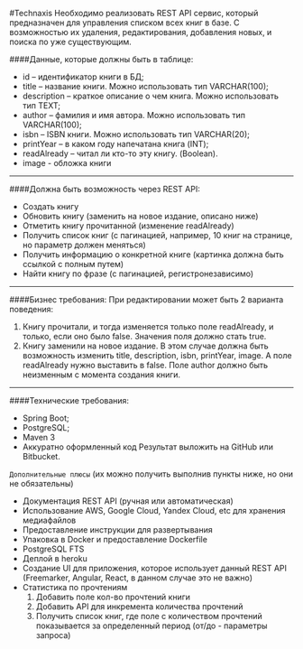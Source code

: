 #Technaxis
Необходимо реализовать REST API сервис, который предназначен для управления списком всех книг в базе. С возможностью их удаления, редактирования, добавления новых, и поиска по уже существующим.

####Данные, которые должны быть в таблице:
* id – идентификатор книги в БД;
* title – название книги. Можно использовать тип VARCHAR(100);
* description – краткое описание о чем книга. Можно использовать тип TEXT;
* author – фамилия и имя автора. Можно использовать тип VARCHAR(100);
* isbn – ISBN книги. Можно использовать тип VARCHAR(20);
* printYear – в каком году напечатана книга (INT);
* readAlready – читал ли кто-то эту книгу. (Boolean).
* image - обложка книги

---
####Должна быть возможность через REST API:
* Создать книгу
* Обновить книгу (заменить на новое издание, описано ниже)
* Отметить книгу прочитанной (изменение readAlready)
* Получить список книг (с пагинацией, например, 10 книг на странице, но параметр должен меняться)
* Получить информацию о конкретной книге (картинка должна быть ссылкой с полным путем)
* Найти книгу по фразе (с пагинацией, регистронезависимо)

---
####Бизнес требования: 
При редактировании может быть 2 варианта поведения:
1. Книгу прочитали, и тогда изменяется только поле readAlready, и только, если оно было false. Значения поля должно стать true.
1. Книгу заменили на новое издание. В этом случае должна быть возможность изменить title, description, isbn, printYear, image. А поле readAlready нужно выставить в false. Поле author должно быть неизменным с момента создания книги.

---
####Технические требования:
* Spring Boot;
* PostgreSQL;
* Maven 3 
* Аккуратно оформленный код
Результат выложить на GitHub или Bitbucket.

`Дополнительные плюсы` (их можно получить выполнив пункты ниже, но они не обязательны)
* Документация REST API (ручная или автоматическая)
* Использование AWS, Google Cloud, Yandex Cloud, etc для хранения медиафайлов
* Предоставление инструкции для развертывания
* Упаковка в Docker и предоставление Dockerfile 
* PostgreSQL FTS
* Деплой в heroku
* Создание UI для приложения, которое использует данный REST API (Freemarker, Angular, React, в данном случае это не важно)
* Статистика по прочтениям
    1. Добавить поле кол-во прочтений книги
    2. Добавить API для инкремента количества прочтений
    3. Получить список книг, где поле с количеством прочтений показывается за определенный период (от/до - параметры запроса)
